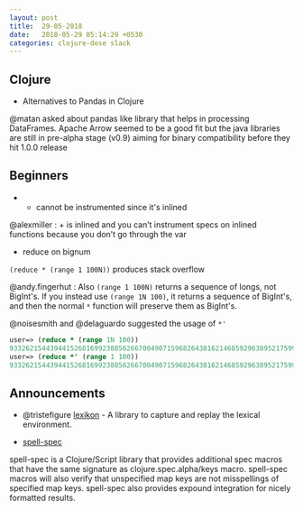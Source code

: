 ```yaml
---
layout: post
title:  29-05-2018
date:   2018-05-29 05:14:29 +0530
categories: clojure-dose slack
---
```


## Clojure

* Alternatives to Pandas in Clojure

@matan asked about pandas like library that helps in processing DataFrames. Apache Arrow seemed to be a good fit but the java libraries are still in pre-alpha stage (v0.9) aiming for binary compatibility before they hit 1.0.0 release

## Beginners

* + cannot be instrumented since it's inlined

@alexmiller : + is inlined and you can’t instrument specs on inlined functions because you don’t go through the var

* reduce on bignum

`(reduce * (range 1 100N))` produces stack overflow

@andy.fingerhut : Also `(range 1 100N)` returns a sequence of longs, not BigInt's.  If you instead use `(range 1N 100)`, it returns a sequence of BigInt's, and then the normal `*` function will preserve them as BigInt's.

@noisesmith and @delaguardo suggested the usage of `*'`

```clojure
user=> (reduce * (range 1N 100))
933262154439441526816992388562667004907159682643816214685929638952175999932299156089414639761565182862536979208272237582511852109168640000000000000000000000N
user=> (reduce *' (range 1 100))
933262154439441526816992388562667004907159682643816214685929638952175999932299156089414639761565182862536979208272237582511852109168640000000000000000000000N
```

## Announcements

* @tristefigure [lexikon](https://github.com/TristeFigure/lexikon) - A library to capture and replay the lexical environment.

* [spell-spec](https://github.com/bhauman/spell-spec)

spell-spec is a Clojure/Script library that provides additional spec macros that have the same signature as clojure.spec.alpha/keys macro. spell-spec macros will also verify that unspecified map keys are not misspellings of specified map keys. spell-spec also provides expound integration for nicely formatted results.

